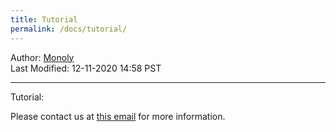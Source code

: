 ```yaml
---
title: Tutorial
permalink: /docs/tutorial/
---
```

Author: <a href="mailto:admin@monoly.com">Monoly</a>
<br>
Last Modified: 12-11-2020 14:58 PST
<br>

----
Tutorial:

Please contact us at <a href="mailto:admin@monoly.com">this email</a> for more information. 